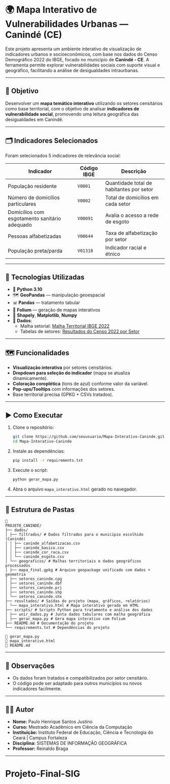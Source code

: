 # 🌍 Mapa Interativo de Vulnerabilidades Urbanas — Canindé (CE)

Este projeto apresenta um ambiente interativo de visualização de indicadores urbanos e socioeconômicos, com base nos dados do Censo Demográfico 2022 do IBGE, focado no município de **Canindé - CE**. A ferramenta permite explorar vulnerabilidades sociais com suporte visual e geográfico, facilitando a análise de desigualdades intraurbanas.

---

## 🎯 Objetivo

Desenvolver um **mapa temático interativo** utilizando os setores censitários como base territorial, com o objetivo de analisar **indicadores de vulnerabilidade social**, promovendo uma leitura geográfica das desigualdades em Canindé.

---

## 🗂️ Indicadores Selecionados

Foram selecionados 5 indicadores de relevância social:

| Indicador | Código IBGE | Descrição |
|----------|--------------|-----------|
| População residente | `V0001` | Quantidade total de habitantes por setor |
| Número de domicílios particulares | `V0002` | Total de domicílios em cada setor |
| Domicílios com esgotamento sanitário adequado | `V00091` | Avalia o acesso a rede de esgoto |
| Pessoas alfabetizadas | `V00644` | Taxa de alfabetização por setor |
| População preta/parda | `V01318` | Indicador racial e étnico |
---

## 🧰 Tecnologias Utilizadas

- 🐍 **Python 3.10**
- 🗺️ **GeoPandas** — manipulação geoespacial
- 📊 **Pandas** — tratamento tabular
- 🧭 **Folium** — geração de mapas interativos
- 🧩 **Shapely**, **Matplotlib**, **Numpy**
- 🧾 **Dados**:
  - Malha setorial: [Malha Territorial IBGE 2022](https://www.ibge.gov.br/geociencias/organizacao-do-territorio/malhas-territoriais.html)
  - Tabelas de setores: [Resultados do Censo 2022 por Setor](https://censo2022.ibge.gov.br/resultados)

---

## 🗺️ Funcionalidades

- **Visualização interativa** por setores censitários.
- **Dropdown para seleção do indicador** (mapa se atualiza dinamicamente).
- **Coloração coroplética** (tons de azul) conforme valor da variável.
- **Pop-ups/Tooltips** com informações dos setores.
- Base territorial precisa (GPKG + CSVs tratados).

---

## ▶️ Como Executar

1. Clone o repositório:
   ```bash
   git clone https://github.com/seuusuario/Mapa-Interativo-Caninde.git
   cd Mapa-Interativo-Caninde
   ```

2. Instale as dependências:
   ```bash
   pip install -r requirements.txt
   ```

3. Execute o script:
   ```bash
   python gerar_mapa.py
   ```

4. Abra o arquivo `mapa_interativo.html` gerado no navegador.

---

## 🧪 Estrutura de Pastas

```
📁 
PROJETO_CANINDÉ/
├── dados/
│ ├── filtrados/ # Dados filtrados para o município escolhido (Canindé)
│ │ ├── caninde_alfabetizacao.csv
│ │ ├── caninde_basico.csv
│ │ ├── caninde_cor_raca.csv
│ │ └── caninde_esgoto.csv
│ └── geograficos/ # Malhas territoriais e dados geográficos processados
│ ├── mapa_final.gpkg # Arquivo geopackage unificado com dados + geometria
│ ├── setores_caninde.cpg
│ ├── setores_caninde.dbf
│ ├── setores_caninde.prj
│ ├── setores_caninde.shp
│ └── setores_caninde.shx
├── resultados/ # Saídas do projeto (mapa, gráficos, relatórios)
│ └── mapa_interativo.html # Mapa interativo gerado em HTML
├── scripts/ # Scripts Python para tratamento e análise dos dados
│ ├── unir_dados.py # Junta dados tabulares com malha geográfica
│ ├── gerar_mapa.py # Gera mapa interativo com Folium
├── README.md # Documentação do projeto
└── requirements.txt # Dependências do projeto

📄 gerar_mapa.py
📄 mapa_interativo.html
📄 README.md
```

---

## 📌 Observações

- Os dados foram tratados e compatibilizados por setor censitário.
- O código pode ser adaptado para outros municípios ou novos indicadores facilmente.

---

## 👨‍💻 Autor

- **Nome:** Paulo Henrique Santos Justino
- **Curso:** Mestrado Acadêmico em Ciência da Computação
- **Instituição:** Instituto Federal de Educação, Ciência e Tecnologia do Ceará | Campus Fortaleza
- **Disciplina:** SISTEMAS DE INFORMAÇÃO GEOGRÁFICA
- **Professor:** Reinaldo Braga

---
# Projeto-Final-SIG
